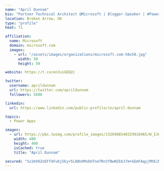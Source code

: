 ```yaml
---
name: "April Dunnam"
bio: "Partner Technical Architect @Microsoft | Blogger-Speaker | #PowerApps, #PowerAutomate, #Office365, #SharePoint | #WIT | #Karaoke Queen"
location: Broken Arrow, OK
type: "profile"
heat: 71

affiliation:
  name: Microsoft
  domain: microsoft.com
  images:
    - url: "/assets/images/organizations/microsoft.com-50x50.jpg"
      width: 50
      height: 50

website: https://t.co/enJuiGEQZc

twitter:
  username: aprildunnam
  url: https://twitter.com/aprildunnam
  followers: 5686

linkedin:
  url: https://www.linkedin.com/public-profile/in/april-dunnam

topics:
  - Power Apps

images:
  - url: https://pbs.twimg.com/profile_images/1326986540329918465/W_IJ6Ih2_400x400.jpg
    width: 400
    height: 400
    isCached: true
    title: "April Dunnam"

secured: "Sz2mV6ZoEFf4FubjSEy+5L8BU4MsDUTneTRn3fBwNZkbJ7m+GEmFAqyjMhEiNPTmjhKW93J5dRlmiVM+GOtnS7GXsUxzELcKRTmZld+xqePB1+XwywNPgJRbZ7RqB+tBJqlT0v1cQcZcQiBR2Zbg0H1560qVbFqIM8Bt3o6saoL1txS9tG7J1d3MC6MUPJcXHla34Fe2fSRC1wruBYG/9rJ4iZ1VvnVQ8h0LTX6vfq/+7s/l5NG6EKrD2Ir7nJKRHDXCHbXMf3iCL6BV+tlCh9kRPxwoizj0RAdeIzSB3jEE3yawnSPeN7LalSGafbapODvR4Zl6+6NiKxHK9Gxm77dQlVIq2+fuXiS/fEfhLD4j7HVRRzLCqtrfpLKW2gi5s+1auHgGK+6jItbGYYCoGLuGvV2wz0SmbO4DoyA4Gao=;i5iHMm8/QfgnECMuGcoDAQ=="
---
```


